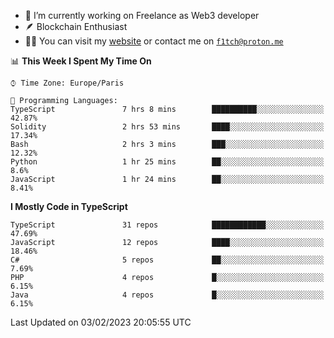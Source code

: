 - 🔭 I’m currently working on Freelance as Web3 developer
- 🪶 Blockchain Enthusiast
- 👨‍💻 You can visit my [website](https://f1tch.xyz) or contact me on [`f1tch@proton.me`](mailto:f1tch@proton.me)

<!--START_SECTION:waka-->
📊 **This Week I Spent My Time On** 

```text
⌚︎ Time Zone: Europe/Paris

💬 Programming Languages: 
TypeScript               7 hrs 8 mins        ██████████░░░░░░░░░░░░░░░   42.87% 
Solidity                 2 hrs 53 mins       ████░░░░░░░░░░░░░░░░░░░░░   17.34% 
Bash                     2 hrs 3 mins        ███░░░░░░░░░░░░░░░░░░░░░░   12.32% 
Python                   1 hr 25 mins        ██░░░░░░░░░░░░░░░░░░░░░░░   8.6% 
JavaScript               1 hr 24 mins        ██░░░░░░░░░░░░░░░░░░░░░░░   8.41%

```

**I Mostly Code in TypeScript** 

```text
TypeScript               31 repos            ████████████░░░░░░░░░░░░░   47.69% 
JavaScript               12 repos            ████░░░░░░░░░░░░░░░░░░░░░   18.46% 
C#                       5 repos             ██░░░░░░░░░░░░░░░░░░░░░░░   7.69% 
PHP                      4 repos             █░░░░░░░░░░░░░░░░░░░░░░░░   6.15% 
Java                     4 repos             █░░░░░░░░░░░░░░░░░░░░░░░░   6.15%

```



 Last Updated on 03/02/2023 20:05:55 UTC
<!--END_SECTION:waka-->
